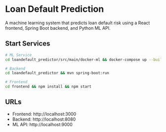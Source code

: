 # Loan Default Prediction

A machine learning system that predicts loan default risk using a React frontend, Spring Boot backend, and Python ML API.

## Start Services

```bash
# ML Service
cd loandefault_predictor/src/main/docker-ml && docker-compose up --build

# Backend
cd loandefault_predictor && mvn spring-boot:run

# Frontend
cd frontend && npm install && npm start
```

## URLs

- Frontend: http://localhost:3000
- Backend: http://localhost:8080
- ML API: http://localhost:9000
